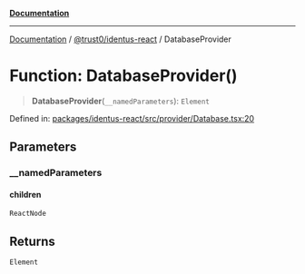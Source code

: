 [**Documentation**](../../../README.md)

***

[Documentation](../../../README.md) / [@trust0/identus-react](../README.md) / DatabaseProvider

# Function: DatabaseProvider()

> **DatabaseProvider**(`__namedParameters`): `Element`

Defined in: [packages/identus-react/src/provider/Database.tsx:20](https://github.com/trust0-project/identus/blob/70257c7f576d893ec84798c6299981631616f941/packages/identus-react/src/provider/Database.tsx#L20)

## Parameters

### \_\_namedParameters

#### children

`ReactNode`

## Returns

`Element`
